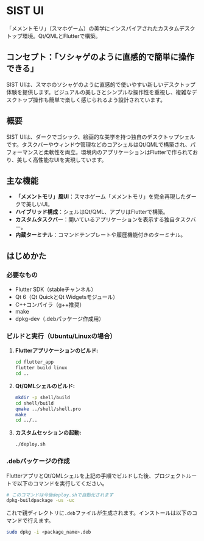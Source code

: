# SIST UI

「メメントモリ」（スマホゲーム）の美学にインスパイアされたカスタムデスクトップ環境。Qt/QMLとFlutterで構築。

## コンセプト：「ソシャゲのように直感的で簡単に操作できる」

SIST UIは、スマホのソシャゲのように直感的で使いやすい新しいデスクトップ体験を提供します。ビジュアルの美しさとシンプルな操作性を重視し、複雑なデスクトップ操作も簡単で楽しく感じられるよう設計されています。

## 概要

SIST UIは、ダークでゴシック、絵画的な美学を持つ独自のデスクトップシェルです。タスクバーやウィンドウ管理などのコアシェルはQt/QMLで構築され、パフォーマンスと柔軟性を両立。環境内のアプリケーションはFlutterで作られており、美しく高性能なUIを実現しています。

## 主な機能

*   **「メメントモリ」風UI**：スマホゲーム「メメントモリ」を完全再現したダークで美しいUI。
*   **ハイブリッド構成**：シェルはQt/QML、アプリはFlutterで構築。
*   **カスタムタスクバー**：開いているアプリケーションを表示する独自タスクバー。
*   **内蔵ターミナル**：コマンドテンプレートや履歴機能付きのターミナル。

## はじめかた

### 必要なもの

*   Flutter SDK（stableチャンネル）
*   Qt 6（Qt QuickとQt Widgetsモジュール）
*   C++コンパイラ（g++推奨）
*   make
*   dpkg-dev（.debパッケージ作成用）

### ビルドと実行（Ubuntu/Linuxの場合）

1.  **Flutterアプリケーションのビルド:**
    ```bash
    cd flutter_app
    flutter build linux
    cd ..
    ```

2.  **Qt/QMLシェルのビルド:**
    ```bash
    mkdir -p shell/build
    cd shell/build
    qmake ../shell/shell.pro
    make
    cd ../..
    ```

3.  **カスタムセッションの起動:**
    ```bash
    ./deploy.sh
    ```

### .debパッケージの作成

FlutterアプリとQt/QMLシェルを上記の手順でビルドした後、プロジェクトルートで以下のコマンドを実行してください。

```bash
# このコマンドは今後deploy.shで自動化されます
dpkg-buildpackage -us -uc
```

これで親ディレクトリに`.deb`ファイルが生成されます。インストールは以下のコマンドで行えます。

```bash
sudo dpkg -i <package_name>.deb
```
